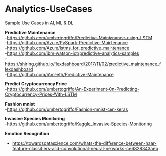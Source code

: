 # Analytics-UseCases
Sample Use Cases in AI, ML &amp; DL

<b>Predictive Maintenance</b>  
-https://github.com/umbertogriffo/Predictive-Maintenance-using-LSTM  
-https://github.com/Azure/PySpark-Predictive-Maintenance  
-https://github.com/Azure/lstms_for_predictive_maintenance  
-https://github.com/ibm-watson-iot/predictive-analytics-samples  
-https://shiring.github.io/flexdashboard/2017/11/02/predictive_maintenance_flexdashboard  
-https://github.com/iAmeeth/Predictive-Maintenance  

<b>Predict Cryptocurrency Price</b>  
-https://github.com/umbertogriffo/An-Experiment-On-Predicting-Cryptocurrency-Prices-With-LSTM  

<b>Fashion mnist</b>  
-https://github.com/umbertogriffo/Fashion-mnist-cnn-keras  

<b>Invasive Species Monitoring</b>  
-https://github.com/umbertogriffo/Kaggle_Invasive-Species-Monitoring  

<b>Emotion Recognition</b>  
* https://towardsdatascience.com/whats-the-difference-between-haar-feature-classifiers-and-convolutional-neural-networks-ce6828343aeb  
